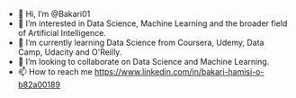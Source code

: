 - 👋 Hi, I’m @Bakari01
- 👀 I’m interested in Data Science, Machine Learning and the broader field of Artificial Intelligence. 
- 🌱 I’m currently learning Data Science from Coursera, Udemy, Data Camp, Udacity and O'Reilly. 
- 💞️ I’m looking to collaborate on Data Science and Machine Learning. 
- 📫 How to reach me 
https://www.linkedin.com/in/bakari-hamisi-o-b82a00189

<!---
Bakari01/Bakari01 is a ✨ special ✨ repository because its `README.md` (this file) appears on your GitHub profile.
You can click the Preview link to take a look at your changes.
--->
